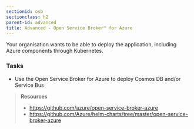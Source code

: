 ```yaml
---
sectionid: osb
sectionclass: h2
parent-id: advanced
title: Advanced - Open Service Broker™ for Azure
---
```


Your organisation wants to be able to deploy the application, including Azure components through Kubernetes.

### Tasks

* Use the Open Service Broker for Azure to deploy Cosmos DB and/or Service Bus

> **Resources**
> * <https://github.com/azure/open-service-broker-azure>
> * <https://github.com/Azure/helm-charts/tree/master/open-service-broker-azure>
